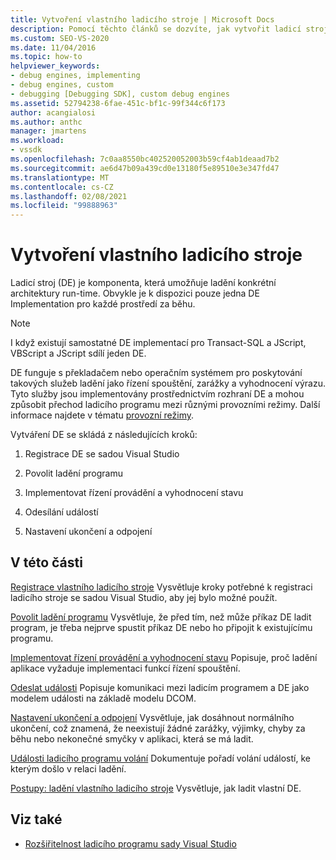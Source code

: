 ```yaml
---
title: Vytvoření vlastního ladicího stroje | Microsoft Docs
description: Pomocí těchto článků se dozvíte, jak vytvořit ladicí stroj, který umožňuje ladit konkrétní architektury run-time.
ms.custom: SEO-VS-2020
ms.date: 11/04/2016
ms.topic: how-to
helpviewer_keywords:
- debug engines, implementing
- debug engines, custom
- debugging [Debugging SDK], custom debug engines
ms.assetid: 52794238-6fae-451c-bf1c-99f344c6f173
author: acangialosi
ms.author: anthc
manager: jmartens
ms.workload:
- vssdk
ms.openlocfilehash: 7c0aa8550bc402520052003b59cf4ab1deaad7b2
ms.sourcegitcommit: ae6d47b09a439cd0e13180f5e89510e3e347fd47
ms.translationtype: MT
ms.contentlocale: cs-CZ
ms.lasthandoff: 02/08/2021
ms.locfileid: "99888963"
---
```

# <a name="create-a-custom-debug-engine"></a>Vytvoření vlastního ladicího stroje
Ladicí stroj (DE) je komponenta, která umožňuje ladění konkrétní architektury run-time. Obvykle je k dispozici pouze jedna DE Implementation pro každé prostředí za běhu.

> [!NOTE]
> I když existují samostatné DE implementací pro Transact-SQL a JScript, VBScript a JScript sdílí jeden DE.

 DE funguje s překladačem nebo operačním systémem pro poskytování takových služeb ladění jako řízení spouštění, zarážky a vyhodnocení výrazu. Tyto služby jsou implementovány prostřednictvím rozhraní DE a mohou způsobit přechod ladicího programu mezi různými provozními režimy. Další informace najdete v tématu [provozní režimy](../../extensibility/debugger/operational-modes.md).

 Vytváření DE se skládá z následujících kroků:

1. Registrace DE se sadou Visual Studio

2. Povolit ladění programu

3. Implementovat řízení provádění a vyhodnocení stavu

4. Odesílání událostí

5. Nastavení ukončení a odpojení

## <a name="in-this-section"></a>V této části
 [Registrace vlastního ladicího stroje](../../extensibility/debugger/registering-a-custom-debug-engine.md) Vysvětluje kroky potřebné k registraci ladicího stroje se sadou Visual Studio, aby jej bylo možné použít.

 [Povolit ladění programu](../../extensibility/debugger/enabling-a-program-to-be-debugged.md) Vysvětluje, že před tím, než může příkaz DE ladit program, je třeba nejprve spustit příkaz DE nebo ho připojit k existujícímu programu.

 [Implementovat řízení provádění a vyhodnocení stavu](../../extensibility/debugger/execution-control-and-state-evaluation.md) Popisuje, proč ladění aplikace vyžaduje implementaci funkcí řízení spouštění.

 [Odeslat události](../../extensibility/debugger/sending-events.md) Popisuje komunikaci mezi ladicím programem a DE jako modelem události na základě modelu DCOM.

 [Nastavení ukončení a odpojení](../../extensibility/debugger/termination-and-detaching.md) Vysvětluje, jak dosáhnout normálního ukončení, což znamená, že neexistují žádné zarážky, výjimky, chyby za běhu nebo nekonečné smyčky v aplikaci, která se má ladit.

 [Události ladicího programu volání](../../extensibility/debugger/calling-debugger-events.md) Dokumentuje pořadí volání událostí, ke kterým došlo v relaci ladění.

 [Postupy: ladění vlastního ladicího stroje](../../extensibility/debugger/how-to-debug-a-custom-debug-engine.md) Vysvětluje, jak ladit vlastní DE.

## <a name="see-also"></a>Viz také
- [Rozšiřitelnost ladicího programu sady Visual Studio](../../extensibility/debugger/visual-studio-debugger-extensibility.md)
